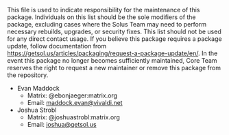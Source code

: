 This file is used to indicate responsibility for the maintenance of this package. Individuals on this list should be the sole modifiers of the package, excluding cases where the Solus Team may need to perform necessary rebuilds, upgrades, or security fixes. This list should not be used for any direct contact usage. If you believe this package requires a package update, follow documentation from https://getsol.us/articles/packaging/request-a-package-update/en/. In the event this package no longer becomes sufficiently maintained, Core Team reserves the right to request a new maintainer or remove this package from the repository.

- Evan Maddock
  - Matrix: @ebonjaeger:matrix.org
  - Email: maddock.evan@vivaldi.net
- Joshua Strobl
  - Matrix: @joshuastrobl:matrix.org
  - Email: joshua@getsol.us
